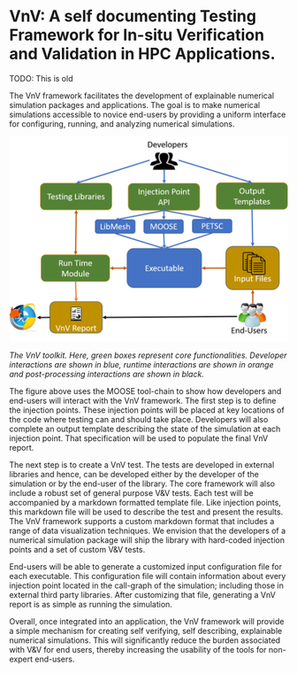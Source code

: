 # VnV: A self documenting Testing Framework for In-situ Verification and Validation in HPC Applications.

TODO: This is old

 The VnV framework facilitates the development of explainable numerical simulation packages and applications. The goal is to make numerical simulations accessible to novice end-users by providing a uniform interface for configuring, running, and analyzing numerical simulations.  

![](docs/VnVOut.png)

*The VnV toolkit. Here, green boxes represent core functionalities. Developer interactions are shown in blue, runtime interactions are shown in orange and post-processing interactions are shown in black.*

The figure above uses the MOOSE tool-chain to show how developers and end-users will interact with the VnV framework. The first step is to define the injection points. These injection points will be placed at key locations of the code where testing can and should take place. Developers will also complete an output template describing the state of the simulation at each injection point. That specification will be used to populate the final VnV report.

The next step is to create a VnV test. The tests are developed in external libraries and hence, can be developed either by the developer of the simulation or by the end-user of the library. The core framework will also include a robust set of general purpose V&V tests. Each test will be accompanied by a markdown formatted template file. Like injection points, this markdown file will be used to describe the test and present the results. The VnV framework supports a custom markdown format that includes a range of data visualization techniques. We envision that the developers of a numerical simulation package will ship the library with hard-coded injection points and a set of custom V&V tests.

End-users will be able to generate a customized input configuration file for each executable. This configuration file will contain information about every injection point located in the call-graph of the simulation; including those in external third party libraries. After customizing that file, generating a VnV report is as simple as running the simulation.

Overall, once integrated into an application, the VnV framework will provide a simple mechanism for creating self verifying, self describing, explainable numerical simulations. This will significantly reduce the burden associated with V&V for end users, thereby increasing the usability of the tools for non-expert end-users. 
